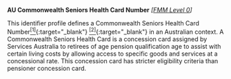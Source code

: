 **AU Commonwealth Seniors Health Card Number**  *[[FMM Level 0](guidance.html)]*

This identifier profile defines a Commonwealth Seniors Health Card Number[<sup>[1]</sup>](http://ns.electronichealth.net.au/id/centrelink-customer-reference-number/index.html){:target="_blank"} [<sup>[2]</sup>](http://meteor.aihw.gov.au/content/index.phtml/itemId/270098){:target="_blank"} in an Australian context. A Commonwealth Seniors Health Card is a concession card assigned by Services Australia to retirees of age pension qualification age to assist with certain living costs by allowing access to specific goods and services at a concessional rate. This concession card has stricter eligibility criteria than pensioner concession card.